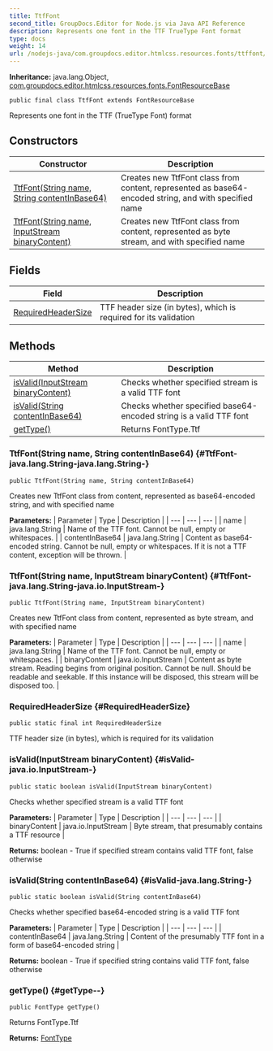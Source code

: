 ```yaml
---
title: TtfFont
second_title: GroupDocs.Editor for Node.js via Java API Reference
description: Represents one font in the TTF TrueType Font format
type: docs
weight: 14
url: /nodejs-java/com.groupdocs.editor.htmlcss.resources.fonts/ttffont/
---
```

**Inheritance:**
java.lang.Object, [com.groupdocs.editor.htmlcss.resources.fonts.FontResourceBase](../../com.groupdocs.editor.htmlcss.resources.fonts/fontresourcebase)
```
public final class TtfFont extends FontResourceBase
```

Represents one font in the TTF (TrueType Font) format
## Constructors

| Constructor | Description |
| --- | --- |
| [TtfFont(String name, String contentInBase64)](#TtfFont-java.lang.String-java.lang.String-) | Creates new TtfFont class from content, represented as base64-encoded string, and with specified name |
| [TtfFont(String name, InputStream binaryContent)](#TtfFont-java.lang.String-java.io.InputStream-) | Creates new TtfFont class from content, represented as byte stream, and with specified name |
## Fields

| Field | Description |
| --- | --- |
| [RequiredHeaderSize](#RequiredHeaderSize) | TTF header size (in bytes), which is required for its validation |
## Methods

| Method | Description |
| --- | --- |
| [isValid(InputStream binaryContent)](#isValid-java.io.InputStream-) | Checks whether specified stream is a valid TTF font |
| [isValid(String contentInBase64)](#isValid-java.lang.String-) | Checks whether specified base64-encoded string is a valid TTF font |
| [getType()](#getType--) | Returns FontType.Ttf |
### TtfFont(String name, String contentInBase64) {#TtfFont-java.lang.String-java.lang.String-}
```
public TtfFont(String name, String contentInBase64)
```


Creates new TtfFont class from content, represented as base64-encoded string, and with specified name

**Parameters:**
| Parameter | Type | Description |
| --- | --- | --- |
| name | java.lang.String | Name of the TTF font. Cannot be null, empty or whitespaces. |
| contentInBase64 | java.lang.String | Content as base64-encoded string. Cannot be null, empty or whitespaces. If it is not a TTF content, exception will be thrown. |

### TtfFont(String name, InputStream binaryContent) {#TtfFont-java.lang.String-java.io.InputStream-}
```
public TtfFont(String name, InputStream binaryContent)
```


Creates new TtfFont class from content, represented as byte stream, and with specified name

**Parameters:**
| Parameter | Type | Description |
| --- | --- | --- |
| name | java.lang.String | Name of the TTF font. Cannot be null, empty or whitespaces. |
| binaryContent | java.io.InputStream | Content as byte stream. Reading begins from original position. Cannot be null. Should be readable and seekable. If this instance will be disposed, this stream will be disposed too. |

### RequiredHeaderSize {#RequiredHeaderSize}
```
public static final int RequiredHeaderSize
```


TTF header size (in bytes), which is required for its validation

### isValid(InputStream binaryContent) {#isValid-java.io.InputStream-}
```
public static boolean isValid(InputStream binaryContent)
```


Checks whether specified stream is a valid TTF font

**Parameters:**
| Parameter | Type | Description |
| --- | --- | --- |
| binaryContent | java.io.InputStream | Byte stream, that presumably contains a TTF resource |

**Returns:**
boolean - True if specified stream contains valid TTF font, false otherwise
### isValid(String contentInBase64) {#isValid-java.lang.String-}
```
public static boolean isValid(String contentInBase64)
```


Checks whether specified base64-encoded string is a valid TTF font

**Parameters:**
| Parameter | Type | Description |
| --- | --- | --- |
| contentInBase64 | java.lang.String | Content of the presumably TTF font in a form of base64-encoded string |

**Returns:**
boolean - True if specified string contains valid TTF font, false otherwise
### getType() {#getType--}
```
public FontType getType()
```


Returns FontType.Ttf

**Returns:**
[FontType](../../com.groupdocs.editor.htmlcss.resources.fonts/fonttype)
